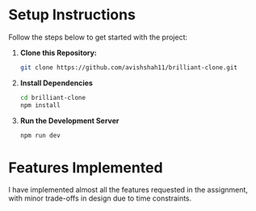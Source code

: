 # Setup Instructions

Follow the steps below to get started with the project:

1. **Clone this Repository:**
   ```bash
   git clone https://github.com/avishshah11/brilliant-clone.git
   ```
2. **Install Dependencies**
   ```bash
   cd brilliant-clone
   npm install
   ```
3. **Run the Development Server**
   ```bash
   npm run dev
   ```

# Features Implemented

I have implemented almost all the features requested in the assignment, with minor trade-offs in design due to time constraints.

